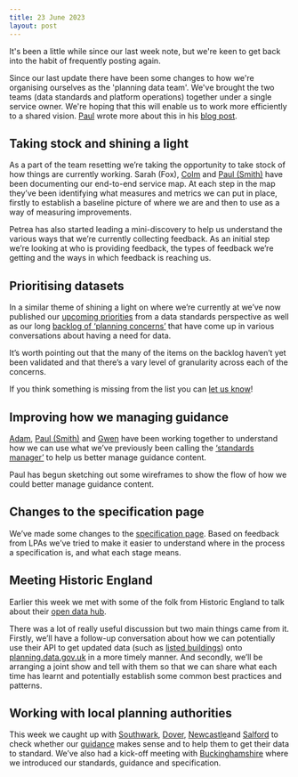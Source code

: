 ```yaml
---
title: 23 June 2023
layout: post
---
```


It's been a little while since our last week note, but we're keen to get back into the habit of frequently posting again. 

Since our last update there have been some changes to how we're organising ourselves as the 'planning data team'. We've brought the two teams (data standards and platform operations) together under a single service owner. We're hoping that this will enable us to work more efficiently to a shared vision. [Paul](https://twitter.com/psd) wrote more about this in his [blog post](https://digital-land.github.io/blog-post/beta-team/).

## Taking stock and shining a light

As a part of the team resetting we’re taking the opportunity to take stock of how things are currently working. Sarah (Fox), [Colm](https://twitter.com/ColmBritton) and [Paul (Smith)](https://twitter.com/paulmsmith) have been documenting our end-to-end service map. At each step in the map they’ve been identifying what measures and metrics we can put in place, firstly to establish a baseline picture of where we are and then to use as a way of measuring improvements.

Petrea has also started leading a mini-discovery to help us understand the various ways that we’re currently collecting feedback. As an initial step we’re looking at who is providing feedback, the types of feedback we’re getting and the ways in which feedback is reaching us.

## Prioritising datasets

In a similar theme of shining a light on where we’re currently at we’ve now published our [upcoming priorities](https://digital-land.github.io/data-standards/what-we-are-working-on/) from a data standards perspective as well as our long [backlog of ‘planning concerns’](https://digital-land.github.io/data-standards/what-we-are-working-on/backlog) that have come up in various conversations about having a need for data.

It’s worth pointing out that the many of the items on the backlog haven’t yet been validated and that there’s a vary level of granularity across each of the concerns.

If you think something is missing from the list you can [let us know](https://github.com/digital-land/data-standards-backlog/issues/23)!

## Improving how we managing guidance

[Adam](https://github.com/ashimali), [Paul (Smith)](https://twitter.com/paulmsmith) and [Gwen](https://twitter.com/cheesecake_b) have been working together to understand how we can use what we’ve previously been calling the [‘standards manager’](https://standards-manager.herokuapp.com/) to help us better manage guidance content.

Paul has begun sketching out some wireframes to show the flow of how we could better manage guidance content.

## Changes to the specification page

We’ve made some changes to the [specification page](https://digital-land.github.io/specification/specification/). Based on feedback from LPAs we’ve tried to make it easier to understand where in the process a specification is, and what each stage means. 

## Meeting Historic England

Earlier this week we met with some of the folk from Historic England to talk about their [open data hub](https://historicengland.org.uk/listing/the-list/open-data-hub/).

There was a lot of really useful discussion but two main things came from it. Firstly, we’ll have a follow-up conversation about how we can potentially use their API to get updated data (such as [listed buildings](https://opendata-historicengland.hub.arcgis.com/datasets/historicengland::national-heritage-list-for-england-nhle/explore?layer=3)) onto [planning.data.gov.uk](https://www.planning.data.gov.uk/) in a more timely manner. And secondly, we’ll be arranging a joint show and tell with them so that we can share what each time has learnt and potentially establish some common best practices and patterns.

## Working with local planning authorities

This week we caught up with [Southwark](https://www.southwark.gov.uk/), [Dover](https://www.dover.gov.uk/Home.aspx), [Newcastle](https://www.newcastle.gov.uk/)and [Salford](https://www.salford.gov.uk/) to check whether our [guidance](https://www.planning.data.gov.uk/guidance/) makes sense and to help them to get their data to standard. We’ve also had a kick-off meeting with [Buckinghamshire](https://www.buckinghamshire.gov.uk/) where we introduced our standards, guidance and specification.